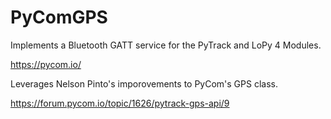 # PyComGPS

Implements a Bluetooth GATT service for the PyTrack and LoPy 4 Modules.

https://pycom.io/

Leverages Nelson Pinto's imporovements to PyCom's GPS class.

https://forum.pycom.io/topic/1626/pytrack-gps-api/9

